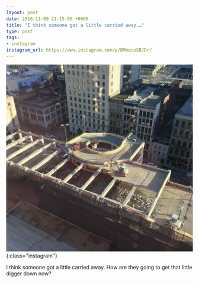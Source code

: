 ```yaml
---
layout: post
date: 2016-11-09 21:15:00 +0000
title: "I think someone got a little carried away.…"
type: post
tags:
- instagram
instagram_url: https://www.instagram.com/p/BMmqceSBJDr/
---
```


![Instagram - BMmqceSBJDr](/assets/BMmqceSBJDr.jpg){:class="instagram"}

I think someone got a little carried away. How are they going to get that little digger down now?
